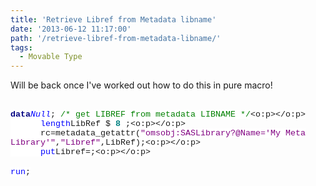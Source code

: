```yaml
---
title: 'Retrieve Libref from Metadata libname'
date: '2013-06-12 11:17:00'
path: '/retrieve-libref-from-metadata-libname/'
tags:
  - Movable Type
---
```


Will be back once I've worked out how to do this in pure macro!<br /><br /><div style="margin-bottom: 0.0001pt;"><b><span style="background: white; color: navy; font-family: &quot;Courier New&quot;; font-size: 10.0pt;">data</span></b><span style="background-color: white; background-position: initial initial; background-repeat: initial initial; font-family: 'Courier New'; font-size: 10pt;"></span><span style="background: white; color: blue; font-family: &quot;Courier New&quot;; font-size: 10.0pt;">_Null_</span><span style="background-color: white; background-position: initial initial; background-repeat: initial initial; font-family: 'Courier New'; font-size: 10pt;">; </span><span style="background: white; color: green; font-family: &quot;Courier New&quot;; font-size: 10.0pt;">/* get LIBREF from metadata LIBNAME */</span><span style="background-color: white; background-position: initial initial; background-repeat: initial initial; font-family: 'Courier New'; font-size: 10pt;"><o:p></o:p></span></div><div style="margin-bottom: 0.0001pt;"><span style="background-color: white; background-position: initial initial; background-repeat: initial initial; font-family: 'Courier New'; font-size: 10pt;">&nbsp;&nbsp;&nbsp;&nbsp;&nbsp; </span><span style="background: white; color: blue; font-family: &quot;Courier New&quot;; font-size: 10.0pt;">length</span><span style="background-color: white; background-position: initial initial; background-repeat: initial initial; font-family: 'Courier New'; font-size: 10pt;">LibRef $ </span><b><span style="background: white; color: teal; font-family: &quot;Courier New&quot;; font-size: 10.0pt;">8</span></b><span style="background-color: white; background-position: initial initial; background-repeat: initial initial; font-family: 'Courier New'; font-size: 10pt;"> ;<o:p></o:p></span></div><div style="margin-bottom: 0.0001pt;"><span style="background-color: white; background-position: initial initial; background-repeat: initial initial; font-family: 'Courier New'; font-size: 10pt;">&nbsp;&nbsp;&nbsp;&nbsp;&nbsp; rc=metadata_getattr(</span><span style="background: white; color: purple; font-family: &quot;Courier New&quot;; font-size: 10.0pt;">"omsobj:SASLibrary?@Name='My Meta Library'"</span><span style="background-color: white; background-position: initial initial; background-repeat: initial initial; font-family: 'Courier New'; font-size: 10pt;">,</span><span style="background: white; color: purple; font-family: &quot;Courier New&quot;; font-size: 10.0pt;">"Libref"</span><span style="background-color: white; background-position: initial initial; background-repeat: initial initial; font-family: 'Courier New'; font-size: 10pt;">,LibRef);<o:p></o:p></span></div><div style="margin-bottom: 0.0001pt;"><span style="background-color: white; background-position: initial initial; background-repeat: initial initial; font-family: 'Courier New'; font-size: 10pt;">&nbsp;&nbsp;&nbsp;&nbsp;&nbsp; </span><span style="background: white; color: blue; font-family: &quot;Courier New&quot;; font-size: 10.0pt;">put</span><span style="background-color: white; background-position: initial initial; background-repeat: initial initial; font-family: 'Courier New'; font-size: 10pt;">Libref=;<o:p></o:p></span></div><br /><div><span style="background: white; color: blue; font-family: &quot;Courier New&quot;; font-size: 10.0pt; line-height: 115%;">run</span><span style="background-color: white; background-position: initial initial; background-repeat: initial initial; font-family: 'Courier New'; font-size: 10pt; line-height: 115%;">;</span></div>